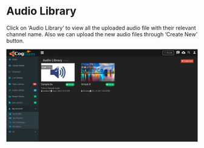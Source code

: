 # Audio Library

Click on ‘Audio Library’ to view all the uploaded audio file with their relevant channel name. Also we can upload the new audio files through ‘Create New’ button.

![](../.gitbook/assets/image%20%28182%29.png)


